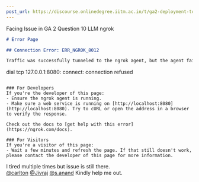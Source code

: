 ```yaml
---
post_url: https://discourse.onlinedegree.iitm.ac.in/t/ga2-deployment-tools-discussion-thread-tds-jan-2025/161120/10
---
```

Facing Issue in GA 2 Question 10 LLM ngrok  

```markdown
# Error Page

## Connection Error: ERR_NGROK_8012

Traffic was successfully tunneled to the ngrok agent, but the agent failed to establish a connection to the upstream web service at [http://localhost:8080](http://localhost:8080). The error encountered was:

```
dial tcp 127.0.0.1:8080: connect: connection refused
```

### For Developers
If you're the developer of this page:
- Ensure the ngrok agent is running.
- Make sure a web service is running on [http://localhost:8080](http://localhost:8080). Try to cURL or open the address in a browser to verify the response.

Check out the docs to [get help with this error](https://ngrok.com/docs).

### For Visitors
If you're a visitor of this page:
- Wait a few minutes and refresh the page. If that still doesn't work, please contact the developer of this page for more information.
```

  
I tired multiple times but issue is still there.  
[@carlton](/u/carlton) [@Jivraj](/u/jivraj) [@s.anand](/u/s.anand) Kindly help me out.